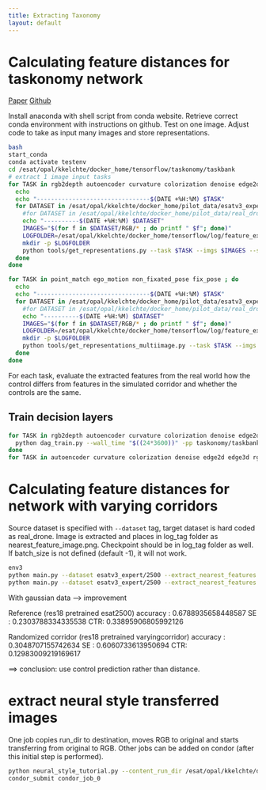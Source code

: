```yaml
---
title: Extracting Taxonomy
layout: default
---
```


# Calculating feature distances for taskonomy network

 <a href="http://taskonomy.stanford.edu/taskonomy_CVPR2018.pdf">Paper</a>
 <a href="https://github.com/StanfordVL/taskonomy/tree/master/taskbank">Github</a>

Install anaconda with shell script from conda website.
Retrieve correct conda environment with instructions on github.
Test on one image.
Adjust code to take as input many images and store representations.



 
```bash
bash
start_conda
conda activate testenv
cd /esat/opal/kkelchte/docker_home/tensorflow/taskonomy/taskbank
# extract 1 image input tasks
for TASK in rgb2depth autoencoder curvature colorization denoise edge2d edge3d rgb2mist inpainting_whole jigsaw keypoint2d keypoint3d class_1000 reshade room_layout class_places segment2d segment25d segmentsemantic rgb2sfnorm vanishing_point ; do
  echo
  echo "--------------------------------$(DATE +%H:%M) $TASK"
  for DATASET in /esat/opal/kkelchte/docker_home/pilot_data/esatv3_expert/2500/00000_esatv3 /esat/opal/kkelchte/docker_home/pilot_data/real_drone/flying_1_subsampled /esat/opal/kkelchte/docker_home/pilot_data/real_drone/flying_2_subsampled; do
    #for DATASET in /esat/opal/kkelchte/docker_home/pilot_data/real_drone/flying_1_subsampled ; do
    echo "----------$(DATE +%H:%M) $DATASET"
    IMAGES="$(for f in $DATASET/RGB/* ; do printf " $f"; done)"
    LOGFOLDER=/esat/opal/kkelchte/docker_home/tensorflow/log/feature_extraction/$TASK/$(basename $DATASET)/
    mkdir -p $LOGFOLDER
    python tools/get_representations.py --task $TASK --imgs $IMAGES --store-rep --store $LOGFOLDER
  done
done

for TASK in point_match ego_motion non_fixated_pose fix_pose ; do
  echo
  echo "--------------------------------$(DATE +%H:%M) $TASK"
  for DATASET in /esat/opal/kkelchte/docker_home/pilot_data/esatv3_expert/2500/00000_esatv3 /esat/opal/kkelchte/docker_home/pilot_data/real_drone/flying_1_subsampled /esat/opal/kkelchte/docker_home/pilot_data/real_drone/flying_2_subsampled; do
    #for DATASET in /esat/opal/kkelchte/docker_home/pilot_data/real_drone/flying_1_subsampled ; do
    echo "----------$(DATE +%H:%M) $DATASET"
    IMAGES="$(for f in $DATASET/RGB/* ; do printf " $f"; done)"
    LOGFOLDER=/esat/opal/kkelchte/docker_home/tensorflow/log/feature_extraction/$TASK/$(basename $DATASET)/
    mkdir -p $LOGFOLDER
    python tools/get_representations_multiimage.py --task $TASK --imgs $IMAGES --store-rep --store $LOGFOLDER
  done
done

```

For each task, evaluate the extracted features from the real world how the control differs from features in the simulated corridor and whether the controls are the same.


## Train decision layers

```bash
for TASK in rgb2depth autoencoder curvature colorization denoise edge2d edge3d rgb2mist inpainting_whole jigsaw keypoint2d keypoint3d class_1000 reshade room_layout class_places segment2d segment25d segmentsemantic rgb2sfnorm vanishing_point point_match ego_motion non_fixated_pose fix_pose ; do
  python dag_train.py --wall_time "$((24*3600))" -pp taskonomy/taskbank/tools -ps train_decision_layers.py --max_episodes 100000 --task $TASK --log_tag chapter_domain_shift/decision_nets/$TASK
done
for TASK in autoencoder curvature colorization denoise edge2d edge3d rgb2mist inpainting_whole jigsaw keypoint2d keypoint3d class_1000 reshade room_layout class_places segment2d segment25d segmentsemantic rgb2sfnorm vanishing_point point_match ego_motion non_fixated_pose fix_pose ; do  python dag_train.py --wall_time "$((24*3600))" -pp taskonomy/taskbank/tools -ps train_decision_layers.py --max_episodes 20000 --task $TASK --log_tag chapter_domain_shift/decision_nets/$TASK; done

```


# Calculating feature distances for network with varying corridors

Source dataset is specified with `--dataset` tag, target dataset is hard coded as real_drone.
Image is extracted and places in log_tag folder as nearest_feature_image.png.
Checkpoint should be in log_tag folder as well.
If batch_size is not defined (default -1), it will not work.

```bash
env3
python main.py --dataset esatv3_expert/2500 --extract_nearest_features --log_tag chapter_domain_shift/variation/res18_reference/final/1 --batch_size 100
python main.py --dataset esatv3_expert/2500 --extract_nearest_features --log_tag chapter_domain_shift/variation/res18_augmented/final/1 --batch_size 100

```


With gaussian data --> improvement

Reference (res18 pretrained esat2500)
accuracy : 0.6788935658448587
SE : 0.2303788334335538
CTR: 0.33895906805992126

Randomized corridor (res18 pretrained varyingcorridor)
accuracy : 0.3048707155742634
SE : 0.6060733613950694
CTR: 0.12983009219169617

==> conclusion: use control prediction rather than distance.


# extract neural style transferred images

One job copies run_dir to destination, moves RGB to original and starts transferring from original to RGB.
Other jobs can be added on condor (after this initial step is performed).

```bash
python neural_style_tutorial.py --content_run_dir /esat/opal/kkelchte/docker_home/pilot_data/esatv3_expert/original/00003_esatv3 --style_run_dir /esat/opal/kkelchte/docker_home/pilot_data/real_drone/flying_2_subsampled --destination_dir /esat/opal/kkelchte/docker_home/pilot_data/esat_transferred
condor_submit condor_job_0
```


